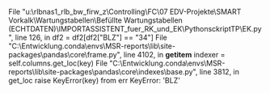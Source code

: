   File "u:\rlbnas1_rlb_bw_firw_z\Controlling\FC\07 EDV-Projekte\SMART Vorkalk\Wartungstabellen\Befüllte Wartungstabellen (ECHTDATEN)\IMPORTASSISTENT_fuer_RK_und_EK\PythonsckriptTP\EK.py", line 126, in <module>
    df2 = df2[df2["BLZ"] == "34"]
  File "C:\Entwicklung\.conda\envs\MSR-reports\lib\site-packages\pandas\core\frame.py", line 4102, in __getitem__
    indexer = self.columns.get_loc(key)
  File "C:\Entwicklung\.conda\envs\MSR-reports\lib\site-packages\pandas\core\indexes\base.py", line 3812, in get_loc
    raise KeyError(key) from err
KeyError: 'BLZ'
